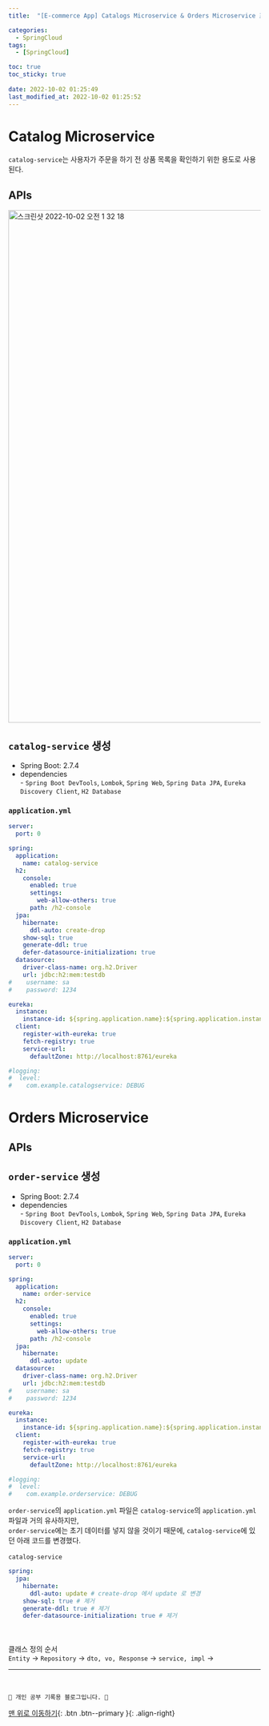 ```yaml
---
title:  "[E-commerce App] Catalogs Microservice & Orders Microservice 프로젝트 생성 "

categories:
  - SpringCloud
tags:
  - [SpringCloud]

toc: true
toc_sticky: true
 
date: 2022-10-02 01:25:49
last_modified_at: 2022-10-02 01:25:52
---
```


# Catalog Microservice
`catalog-service`는 사용자가 주문을 하기 전 상품 목록을 확인하기 위한 용도로 사용된다.

## APIs
<img width="1024" alt="스크린샷 2022-10-02 오전 1 32 18" src="https://user-images.githubusercontent.com/59405576/193419097-77822ccb-43cb-4105-921a-a92c68bcdb30.png">

## `catalog-service` 생성
- Spring Boot: 2.7.4
- dependencies<br>- `Spring Boot DevTools`, `Lombok`, `Spring Web`, `Spring Data JPA`, `Eureka Discovery Client`, `H2 Database`

### `application.yml`
```yml
server:
  port: 0

spring:
  application:
    name: catalog-service
  h2:
    console:
      enabled: true
      settings:
        web-allow-others: true
      path: /h2-console
  jpa:
    hibernate:
      ddl-auto: create-drop
    show-sql: true
    generate-ddl: true
    defer-datasource-initialization: true
  datasource:
    driver-class-name: org.h2.Driver
    url: jdbc:h2:mem:testdb
#    username: sa
#    password: 1234

eureka:
  instance:
    instance-id: ${spring.application.name}:${spring.application.instance_id:${random.value}}
  client:
    register-with-eureka: true
    fetch-registry: true
    service-url:
      defaultZone: http://localhost:8761/eureka

#logging:
#  level:
#    com.example.catalogservice: DEBUG
```

# Orders Microservice
## APIs

## `order-service` 생성
- Spring Boot: 2.7.4
- dependencies<br>- `Spring Boot DevTools`, `Lombok`, `Spring Web`, `Spring Data JPA`, `Eureka Discovery Client`, `H2 Database`

### `application.yml`
```yml
server:
  port: 0

spring:
  application:
    name: order-service
  h2:
    console:
      enabled: true
      settings:
        web-allow-others: true
      path: /h2-console
  jpa:
    hibernate:
      ddl-auto: update
  datasource:
    driver-class-name: org.h2.Driver
    url: jdbc:h2:mem:testdb
#    username: sa
#    password: 1234

eureka:
  instance:
    instance-id: ${spring.application.name}:${spring.application.instance_id:${random.value}}
  client:
    register-with-eureka: true
    fetch-registry: true
    service-url:
      defaultZone: http://localhost:8761/eureka

#logging:
#  level:
#    com.example.orderservice: DEBUG
```
`order-service`의 `application.yml` 파일은 `catalog-service`의 `application.yml` 파일과 거의 유사하지만,<br>
`order-service`에는 초기 데이터를 넣지 않을 것이기 때문에, `catalog-service`에 있던 아래 코드를 변경했다.<br><br>
`catalog-service`
```yml
spring:
  jpa:
    hibernate:
      ddl-auto: update # create-drop 에서 update 로 변경
    show-sql: true # 제거
    generate-ddl: true # 제거
    defer-datasource-initialization: true # 제거
```
<br><br>
클래스 정의 순서<br>
`Entity` -> `Repository` -> `dto, vo, Response` -> `service, impl` -> 













***
<br>


    💛 개인 공부 기록용 블로그입니다. 👻

[맨 위로 이동하기](#){: .btn .btn--primary }{: .align-right}